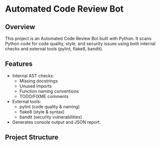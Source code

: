 # Automated Code Review Bot

## Overview
This project is an Automated Code Review Bot built with Python. 
It scans Python code for code quality, style, and security issues using both internal checks and external tools (pylint, flake8, bandit).

## Features
- Internal AST checks:
  - Missing docstrings
  - Unused imports
  - Function naming conventions
  - TODO/FIXME comments
- External tools:
  - pylint (code quality & naming)
  - flake8 (style & syntax)
  - bandit (security vulnerabilities)
- Generates console output and JSON report.

## Project Structure
